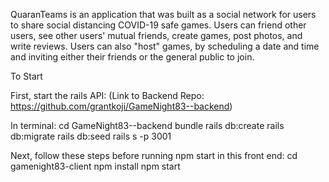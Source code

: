 QuaranTeams is an application that was built as a social network for users to share social distancing COVID-19 safe games. Users can friend other users, see other users' mutual friends, create games, post photos, and write reviews. Users can also "host" games, by scheduling a date and time and inviting either their friends or the general public to join. 

To Start

First, start the rails API: (Link to Backend Repo: https://github.com/grantkoji/GameNight83--backend)

In terminal:
cd GameNight83--backend
bundle
rails db:create
rails db:migrate
rails db:seed
rails s -p 3001

Next, follow these steps before running npm start in this front end:
cd gamenight83-client
npm install
npm start